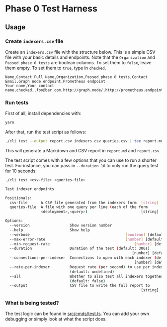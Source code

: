 # Phase 0 Test Harness

## Usage

### Create `indexers.csv` file

Create an `indexers.csv` file with the structure below. This is a simple CSV
file with your basic details and endpoints. Note that the `Organization` and
`Passed phase 0 tests` are boolean columns. To set them to `false`, leave
them empty. To set them to `true`, type in `checked`.

```
Name,Contact Full Name,Organization,Passed phase 0 tests,Contact Email,Graph node endpoint,Prometheus endpoint
Your name,Your contact name,checked,,foo@bar.com,http://graph.node/,http://prometheus.endpoint/
```

### Run tests

First of all, install dependencies with:

```sh
yarn
```

After that, run the test script as follows:

```sh
./cli test --output report.csv indexers.csv queries.csv | tee report.md
```

This will generate a Markdown and CSV report in `report.md` and `report.csv`.

The test script comes with a few options that you can use to run a shorter
test. For instance, you can pass in `--duration 10` to only run the query
test for 10 seconds:

```sh
./cli test <csv-file> <queries-file>

Test indexer endpoints

Positionals:
  csv-file      A CSV file generated from the indexers form  [string] [required]
  queries-file  A file with one query per line (each of the form
                <deployment>,<query>)                        [string] [required]

Options:
  --version                  Show version number                       [boolean]
  --help                     Show help                                 [boolean]
  --verbose                                           [boolean] [default: false]
  --max-error-rate                                    [number] [default: 0.0005]
  --min-request-rate                                      [number] [default: 10]
  --duration                 Duration of the test (default: 300s)
                                                         [number] [default: 300]
  --connections-per-indexer  Connections to open with each indexer (default: 10)
                                                          [number] [default: 10]
  --rate-per-indexer         Request rate (per second) to use per indexer
                             (default: undefined)                       [number]
  --all                      Whether to also test all indexers together
                             (default: false)                          [boolean]
  --output                   CSV file to write the full report to
                                                             [string] [required]
```

### What is being tested?

The test logic can be found in [src/cmds/test.ts](src/cmds/test.ts). You can
add your own debugging or simply look at what the script does.